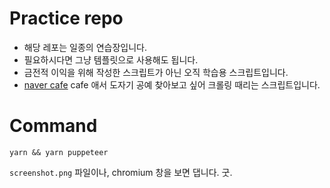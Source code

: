 # Practice repo

- 해당 레포는 일종의 연습장입니다.
- 필요하시다면 그냥 템플릿으로 사용해도 됩니다.
- 금전적 이익을 위해 작성한 스크립트가 아닌 오직 학습용 스크립트입니다.
- [naver cafe](https://section.cafe.naver.com/ca-fe/) cafe 애서 도자기 공예 찾아보고 싶어 크롤링 때리는 스크립트입니다.

# Command

`yarn && yarn puppeteer`

`screenshot.png` 파일이나, chromium 창을 보면 댑니다. 굿.
